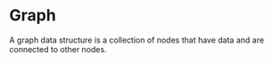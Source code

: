 # Graph

A graph data structure is a collection of nodes that have data and are connected to other nodes.